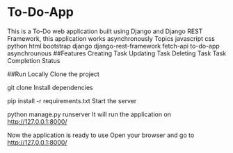 # To-Do-App
This is a To-Do web application built using Django and Django REST Framework, this application works asynchronously  Topics javascript css python html bootstrap django django-rest-framework fetch-api to-do-app asynchrounous
##Features
Creating Task
Updating Task
Deleting Task
Task Completion Status

##Run Locally
Clone the project

  git clone 
Install dependencies

  pip install -r requirements.txt
Start the server

  python manage.py runserver
It will run the application on http://127.0.0.1:8000/

Now the application is ready to use
Open your browser and go to http://127.0.0.1:8000/

